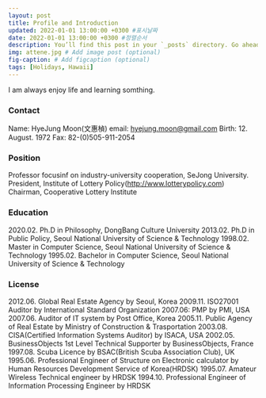 ```yaml
---
layout: post
title: Profile and Introduction
updated: 2022-01-01 13:00:00 +0300 #표시날짜
date: 2022-01-01 13:00:00 +0300 #정렬순서
description: You’ll find this post in your `_posts` directory. Go ahead and edit it and re-build the site to see your changes. # Add post description (optional)
img: attene.jpg # Add image post (optional)
fig-caption: # Add figcaption (optional)
tags: [Holidays, Hawaii]
---
```

I am always enjoy life and learning somthing.

### Contact
Name: HyeJung Moon(文惠楨)
email: hyejung.moon@gmail.com 
Birth: 12. August. 1972
Fax: 82-(0)505-911-2054

### Position
Professor focusinf on industry-university cooperation, SeJong University.
President, Institute of Lottery Policy(http://www.lotterypolicy.com)
Chairman, Cooperative Lottery Institute

### Education
2020.02. Ph.D in Philosophy, DongBang Culture University
2013.02. Ph.D in Public Policy, Seoul National University of Science & Technology
1998.02. Master in Computer Science, Seoul National University of Science & Technology
1995.02. Bachelor in Computer Science, Seoul National University of Science & Technology

### License

2012.06. Global Real Estate Agency by Seoul, Korea
2009.11. ISO27001 Auditor by International Standard Organization 2007.06: PMP by PMI, USA 
2007.06. Auditor of IT system by Post Office, Korea
2005.11. Public Agency of Real Estate by Ministry of Construction & Trasportation
2003.08. CISA(Certified Information  Systems  Auditor)  by ISACA, USA
2002.05. BusinessObjects 1st Level Technical Supporter by BusinessObjects, France 
1997.08. Scuba Licence by BSAC(British Scuba Association Club), UK
1995.06. Professional Engineer of Structure on Electronic calculator by Human Resources Development Service of Korea(HRDSK)
1995.07. Amateur Wireless Technical engineer by HRDSK
1994.10. Professional Engineer of Information Processing Engineer by HRDSK
